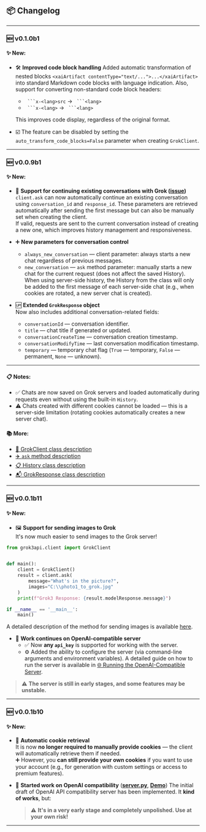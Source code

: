 ## 📦 Changelog


---

### 🆕 v0.1.0b1

#### ✨ New:

* 🛠 **Improved code block handling**
  Added automatic transformation of nested blocks `<xaiArtifact contentType="text/...">...</xaiArtifact>` into standard Markdown code blocks with language indication. Also, support for converting non-standard code block headers:

  * ` ```x-<lang>src` → ` ```<lang>`
  * ` ```x-<lang>` → ` ```<lang>`

  This improves code display, regardless of the original format.

* ☑️ The feature can be disabled by setting the `auto_transform_code_blocks=False` parameter when creating `GrokClient`.



---

### 🆕 v0.0.9b1

#### ✨ New:
- 💬 **Support for continuing existing conversations with Grok ([issue](https://github.com/boykopovar/Grok3API/issues/4))**  
  `client.ask` can now automatically continue an existing conversation using `conversation_id` and `response_id`. These parameters are retrieved automatically after sending the first message but can also be manually set when creating the client.  
  If valid, requests are sent to the current conversation instead of creating a new one, which improves history management and responsiveness.

- ➕ **New parameters for conversation control**  
  - `always_new_conversation` — client parameter: always starts a new chat regardless of previous messages.
  - `new_conversation` — `ask` method parameter: manually starts a new chat for the current request (does not affect the saved History).  
    When using server-side history, the History from the class will only be added to the first message of each server-side chat (e.g., when cookies are rotated, a new server chat is created).

- 🆙 **Extended `GrokResponse` object**  
  Now also includes additional conversation-related fields:
  - `conversationId` — conversation identifier.
  - `title` — chat title if generated or updated.
  - `conversationCreateTime` — conversation creation timestamp.
  - `conversationModifyTime` — last conversation modification timestamp.
  - `temporary` — temporary chat flag (`True` — temporary, `False` — permanent, `None` — unknown).

---

#### 📋 Notes:
- ✅ Chats are now saved on Grok servers and loaded automatically during requests even without using the built-in `History`.
- ⚠️ Chats created with different cookies cannot be loaded — this is a server-side limitation (rotating cookies automatically creates a new server chat).

#### 📚 More:
- [💼️ GrokClient class description](ClientDoc.md)
- [✈️ `ask` method description](askDoc.md)
- [📋 History class description](HistoryDoc.md)
- [📬 GrokResponse class description](GrokResponse.md)

---


### 🆕 v0.0.1b11

#### ✨ New:
- 🖼️ **Support for sending images to Grok**  
  It's now much easier to send images to the Grok server!

```python
from grok3api.client import GrokClient


def main():
    client = GrokClient()
    result = client.ask(
        message="What's in the picture?",
        images="C:\\photo1_to_grok.jpg"
    )
    print(f"Grok3 Response: {result.modelResponse.message}")

if __name__ == '__main__':
    main()
```

A detailed description of the method for sending images is available [here](askDoc.md).

- 🤖 **Work continues on OpenAI-compatible server**  
  - ✅ Now **any `api_key`** is supported for working with the server.
  - ⚙️ Added the ability to configure the server (via command-line arguments and environment variables). A detailed guide on how to run the server is available in [🌐 Running the OpenAI-Compatible Server](OpenAI_Server.md).

> ⚠️ **The server is still in early stages, and some features may be unstable.**

---


### 🆕 v0.0.1b10

#### ✨ New:
- 🔐 **Automatic cookie retrieval**  
  It is now **no longer required to manually provide cookies** — the client will automatically retrieve them if needed.  
  ➕ However, you **can still provide your own cookies** if you want to use your account (e.g., for generation with custom settings or access to premium features).

- 🤖 **Started work on OpenAI compatibility** ([**server.py**](../../grok3api/server.py), [**Demo**](../../tests/openai_test.py))
  The initial draft of OpenAI API compatibility server has been implemented. It **kind of works**, but:  
  > ⚠️ **It's in a very early stage and completely unpolished. Use at your own risk!**

---

